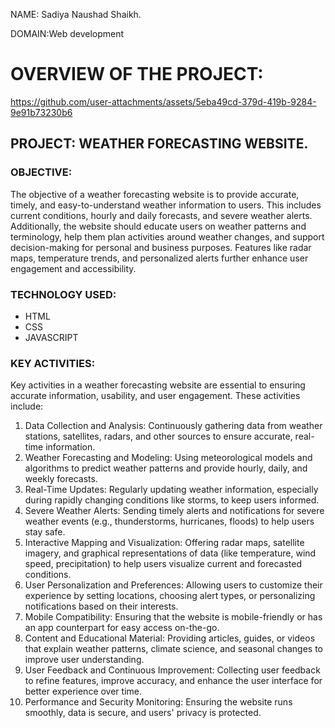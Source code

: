 
NAME: Sadiya Naushad Shaikh.

DOMAIN:Web development 


# OVERVIEW OF THE PROJECT:


https://github.com/user-attachments/assets/5eba49cd-379d-419b-9284-9e91b73230b6


## PROJECT: WEATHER FORECASTING WEBSITE.
### OBJECTIVE:
The objective of a weather forecasting website is to provide accurate, timely, and easy-to-understand weather information to users. This includes current conditions, hourly and daily forecasts, and severe weather alerts. Additionally, the website should educate users on weather patterns and terminology, help them plan activities around weather changes, and support decision-making for personal and business purposes. Features like radar maps, temperature trends, and personalized alerts further enhance user engagement and accessibility.

### TECHNOLOGY USED:
* HTML
* CSS
* JAVASCRIPT

### KEY ACTIVITIES:

Key activities in a weather forecasting website are essential to ensuring accurate information, usability, and user engagement. These activities include:
1. Data Collection and Analysis: Continuously gathering data from weather stations, satellites, radars, and other sources to ensure accurate, real-time information.
2. Weather Forecasting and Modeling: Using meteorological models and algorithms to predict weather patterns and provide hourly, daily, and weekly forecasts.
3. Real-Time Updates: Regularly updating weather information, especially during rapidly changing conditions like storms, to keep users informed.
4. Severe Weather Alerts: Sending timely alerts and notifications for severe weather events (e.g., thunderstorms, hurricanes, floods) to help users stay safe.
5. Interactive Mapping and Visualization: Offering radar maps, satellite imagery, and graphical representations of data (like temperature, wind speed, precipitation) to help users visualize current and forecasted conditions.
6. User Personalization and Preferences: Allowing users to customize their experience by setting locations, choosing alert types, or personalizing notifications based on their interests.
7. Mobile Compatibility: Ensuring that the website is mobile-friendly or has an app counterpart for easy access on-the-go.
8. Content and Educational Material: Providing articles, guides, or videos that explain weather patterns, climate science, and seasonal changes to improve user understanding.
9. User Feedback and Continuous Improvement: Collecting user feedback to refine features, improve accuracy, and enhance the user interface for better experience over time.
10. Performance and Security Monitoring: Ensuring the website runs smoothly, data is secure, and users' privacy is protected.






